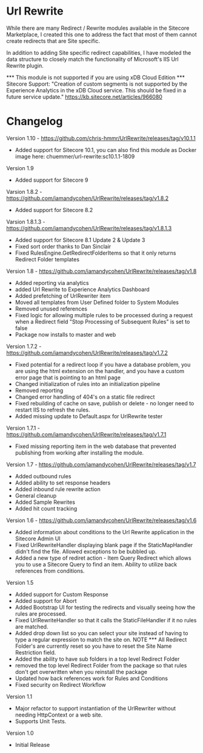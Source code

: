 Url Rewrite
===========

While there are many Redirect / Rewrite modules available in the Sitecore Marketplace, I created this one to address the fact that most of them cannot create redirects that are Site specific.

In addition to adding Site specific redirect capabilities, I have modeled the data structure to closely match the functionality of Microsoft's IIS Url Rewrite plugin.

*** This module is not supported if you are using xDB Cloud Edition ***
Sitecore Support: "Creation of custom segments is not supported by the Experience Analytics in the xDB Cloud service. This should be fixed in a future service update." https://kb.sitecore.net/articles/966080


Changelog
=========

Version 1.10 - https://github.com/chris-hmmr/UrlRewrite/releases/tag/v10.1.1
* Added support for Sitecore 10.1, you can also find this module as Docker image here: chuemmer/url-rewrite:sc10.1.1-1809

Version 1.9
* Added support for Sitecore 9

Varsion 1.8.2 - https://github.com/iamandycohen/UrlRewrite/releases/tag/v1.8.2
* Added support for Sitecore 8.2

Varsion 1.8.1.3 - https://github.com/iamandycohen/UrlRewrite/releases/tag/v1.8.1.3
* Added support for Sitecore 8.1 Update 2 & Update 3
* Fixed sort order thanks to Dan Sinclair
* Fixed RulesEngine.GetRedirectFolderItems so that it only returns Redirect Folder templates

Version 1.8 - https://github.com/iamandycohen/UrlRewrite/releases/tag/v1.8
* Added reporting via analytics
* added Url Rewrite to Experience Analytics Dashboard
* Added prefetching of UrlRewriter item
* Moved all templates from User Defined folder to System Modules
* Removed unused references
* Fixed logic for allowing multiple rules to be processed during a request when a Redirect field "Stop Processing of Subsequent Rules" is set to false
* Package now installs to master and web

Version 1.7.2 - https://github.com/iamandycohen/UrlRewrite/releases/tag/v1.7.2
* Fixed potential for a redirect loop if you have a database problem, you are using the html extension on the handler, and you have a custom error page that is pointing to an html page
* Changed initialization of rules into an initialization pipeline
* Removed reporting
* Changed error handling of 404's on a static file redirect
* Fixed rebuilding of cache on save, publish or delete - no longer need to restart IIS to refresh the rules.
* Added missing update to Default.aspx for UrlRewrite tester

Version 1.7.1 - https://github.com/iamandycohen/UrlRewrite/releases/tag/v1.7.1
* Fixed missing reporting item in the web database that prevented publishing from working after installing the module.

Version 1.7 - https://github.com/iamandycohen/UrlRewrite/releases/tag/v1.7
* Added outbound rules
* Added ability to set response headers
* Added inbound rule rewrite action
* General cleanup
* Added Sample Rewrites
* Added hit count tracking

Version 1.6 - https://github.com/iamandycohen/UrlRewrite/releases/tag/v1.6
* Added information about conditions to the Url Rewrite application in the Sitecore Admin UI
* Fixed UrlRewriteHandler displaying blank page if the StaticMapHandler didn't find the file. Allowed exceptions to be bubbled up.
* Added a new type of rediret action - Item Query Redirect which allows you to use a Sitecore Query to find an item.  Ability to utilize back references from conditions.

Version 1.5
* Added support for Custom Response
* Added support for Abort
* Added Bootstrap UI for testing the redirects and visually seeing how the rules are processed.
* Fixed UrlRewriteHandler so that it calls the StaticFileHandler if it no rules are matched. 
* Added drop down list so you can select your site instead of having to type a regular expression to match the site on.  NOTE *** All Redirect Folder's are currently reset so you have to reset the Site Name Restriction field.
* Added the ability to have sub folders in a top level Redirect Folder
* removed the top level Redirect Folder from the package so that rules don't get overwritten when you reinstall the package
* Updated how back references work for Rules and Conditions
* Fixed security on Redirect Workflow

Version 1.1
* Major refactor to support instantiation of the UrlRewriter without needing HttpContext or a web site.  
* Supports Unit Tests.

Version 1.0
* Initial Release
